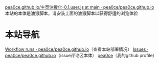 [pea0ce.github.io/主页油猴化-0.1.user.js at main · pea0ce/pea0ce.github.io](https://github.com/pea0ce/pea0ce.github.io/blob/main/%E4%B8%BB%E9%A1%B5%E6%B2%B9%E7%8C%B4%E5%8C%96-0.1.user.js)
本站的本体是油猴脚本，请安装上面的油猴脚本以获得舒适的浏览体验
# 本站导航
[Workflow runs · pea0ce/pea0ce.github.io](https://github.com/pea0ce/pea0ce.github.io/actions)（查看本站部署情况）
[Issues · pea0ce/pea0ce.github.io](https://github.com/pea0ce/pea0ce.github.io/issues)（issue评论区本体）
[pea0ce](https://github.com/pea0ce)（我的github profile）

